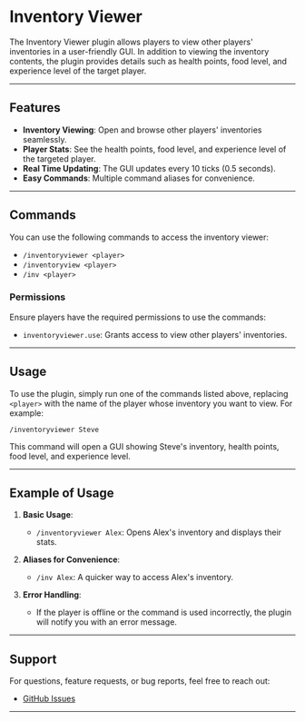 # Inventory Viewer

The Inventory Viewer plugin allows players to view other players' inventories in a user-friendly GUI. In addition to viewing the inventory contents, the plugin provides details such as health points, food level, and experience level of the target player.

---

## Features

- **Inventory Viewing**: Open and browse other players' inventories seamlessly.
- **Player Stats**: See the health points, food level, and experience level of the targeted player.
- **Real Time Updating**: The GUI updates every 10 ticks (0.5 seconds).
- **Easy Commands**: Multiple command aliases for convenience.

---

## Commands

You can use the following commands to access the inventory viewer:

- `/inventoryviewer <player>`
- `/inventoryview <player>`
- `/inv <player>`

### Permissions
Ensure players have the required permissions to use the commands:
- `inventoryviewer.use`: Grants access to view other players' inventories.

---

## Usage

To use the plugin, simply run one of the commands listed above, replacing `<player>` with the name of the player whose inventory you want to view. For example:

```
/inventoryviewer Steve
```
This command will open a GUI showing Steve's inventory, health points, food level, and experience level.

---

## Example of Usage

1. **Basic Usage**:
   - `/inventoryviewer Alex`: Opens Alex's inventory and displays their stats.

2. **Aliases for Convenience**:
   - `/inv Alex`: A quicker way to access Alex's inventory.

3. **Error Handling**:
   - If the player is offline or the command is used incorrectly, the plugin will notify you with an error message.

---

## Support

For questions, feature requests, or bug reports, feel free to reach out:
- [GitHub Issues](https://github.com/HenriqueMichelini/inventory_viewer/issues)

---

